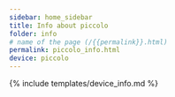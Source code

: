 ```yaml
---
sidebar: home_sidebar
title: Info about piccolo
folder: info
# name of the page (/{{permalink}}.html)
permalink: piccolo_info.html
device: piccolo
---
```

{% include templates/device_info.md %}
